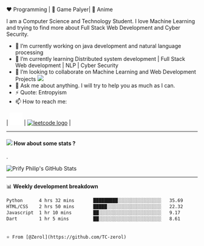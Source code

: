 :heart: Programming | :black_heart: Game Palyer| :blue_heart: Anime

I am a Computer Science and Technology Student. I love Machine Learning and trying to find more about Full Stack Web Development and Cyber Security. 

- 🔭 I’m currently working on java development and natural language processing
- 🌱 I’m currently learning Distributed system development | Full Stack Web development  | NLP | Cyber Security
- 👯 I’m looking to collaborate on Machine Learning and Web Development Projects <img src="https://media.giphy.com/media/WUlplcMpOCEmTGBtBW/giphy.gif" width="30">
- 💬 Ask me about anything. I will try to help you as much as I can.
- ⚡ Quote: Entropyism
- 📫 How to reach me:

| [<img src="https://raw.githubusercontent.com/Delta456/Delta456/master/img/github.png" alt="github logo" width="34">](https://github.com/TC-zerol) |   [<img src="https://cdn.jsdelivr.net/npm/simple-icons@v3/icons/leetcode.svg" alt="leetcode logo" width="34">](https://leetcode-cn.com/u/zerol/)  |

----

#### <img src="https://media.giphy.com/media/VgCDAzcKvsR6OM0uWg/giphy.gif" width="50"> How about some stats ?

.    

![Prify Philip's GitHub Stats](https://github-readme-stats.vercel.app/api?username=TC-zerol&hide=["stars"]&show_icons=true)

-------

📊 **Weekly development breakdown**
<!--START_SECTION:waka-->

```text
Python      4 hrs 32 mins       █████████░░░░░░░░░░░░░░░░   35.69 
HTML/CSS    2 hrs 50 mins       █████░░░░░░░░░░░░░░░░░░░░   22.32 
Javascript  1 hr 10 mins        ██░░░░░░░░░░░░░░░░░░░░░░░   9.17 
Dart        1 hr 5 mins         ██░░░░░░░░░░░░░░░░░░░░░░░   8.61 


⭐️ From [@Zerol](https://github.com/TC-zerol)

```